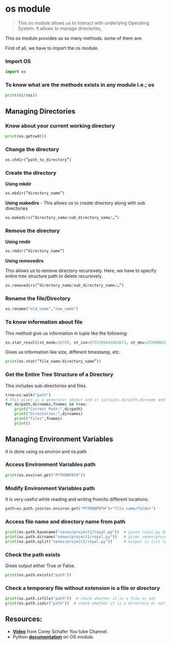# os module

> This os module allows us to interact with underlying Operating System. It allows to manage directories,
> 

This os module provides us so many methods. some of them are:

First of all, we have to import the os module.

### Import OS

```python
import os
```

### To know what are the methods exists in any module i.e.; os

```python
print(dir(os))
```

## Managing Directories

### Know about your current working directory

```python
print(os.getcwd())
```

### Change the directory

```python
os.chdir(”path_to_directory”)
```

### Create the directory

**Using mkdir**

```python
os.mkdir(”directory_name”)
```

**Using makedirs** - This allows us to create directory along with sub directories

```python
os.makedirs(”directory_name/sub_directory_name/…”)
```

### Remove the directory

**Using rmdir**

```python
os.rmdir(”directory_name”)
```

**Using removedirs**  

This allows us to remove directory recursively. Here, we have to specify entire tree structure path to delete recursively.

```python
os.removedirs(”directory_name/sub_directory_name/…”)
```

### Rename the file/Directory

```python
os.rename("old_name","new_name")
```

### To know information about file

This method give us information in tuple like the following:

```python
os.stat_result(st_mode=16749, st_ino=6755399441663673, st_dev=272490818, st_nlink=1, st_uid=0, st_gid=0, st_size=40960, st_atime=1692108881, st_mtime=1691935080, st_ctime=1669270443)
```

Gives us information like size, different timestamp, etc.

```python
print(os.stat(”file_name/directory_name”))
```

### Get the Entire Tree Structure of a Directory

This includes sub-directories and files.

```python
tree=os.walk("path")
# This gives us a generator object and it contains dirpath,dirname and filename
for dirpath,dirnames,fnames in tree:
    print("Current Path:",dirpath)
    print("Directories:",dirnames)
    print("files",fnames)
    print()
```

## Managing Environment Variables

It is done using os.environ and os.path

### Access Environment Variables path

```python
print(os.environ.get("PYTHONPATH"))
```

### Modify Environment Variables path

It is very useful while reading and writing from/to different locations.

```python
path=os.path.join(os.environ.get("PYTHONPATH")+"file_name/folder")
```

### Access file name and directory name from path

```python
print(os.path.basename("venev/project1/royal.py"))  # gives royal.py base file name
print(os.path.dirname("venev/project1/royal.py"))   # gives venev/project1 directory name
print(os.path.split("venev/project1/royal.py"))     # output is list contains both directory and file name
```

### Check the path exists

Gives output either True or False.

```python
print(os.path.exists("path"))
```

### Check a temporary file without extension is a file or directory

```python
print(os.path.isfile("path"))  # check whether it is a file or not
print(os.path.isdir("path"))  # check whether it is a directory or not
```

## Resources:

- [**Video**](https://youtu.be/tJxcKyFMTGo) from Corey Schafer You tube Channel.
- Python [**documentation**](https://docs.python.org/3/library/os.html) on OS module.